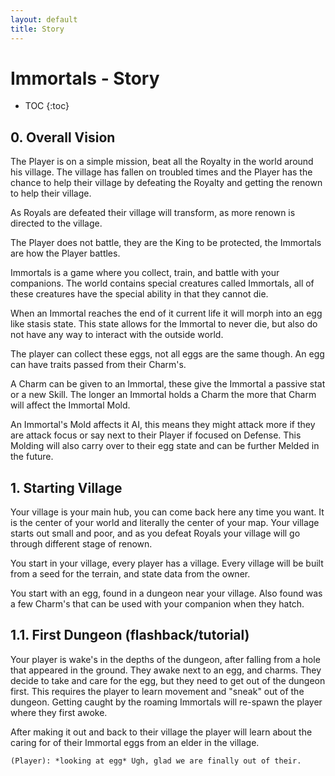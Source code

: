 ```yaml
---
layout: default
title: Story
---
```


# Immortals - Story

<!-- prettier-ignore -->
* TOC
{:toc}

## 0. Overall Vision

The Player is on a simple mission, beat all the Royalty in the world around his village. The village has fallen on troubled times and the Player has the chance to help their village by defeating the Royalty and getting the renown to help their village.

As Royals are defeated their village will transform, as more renown is directed to the village.

The Player does not battle, they are the King to be protected, the Immortals are how the Player battles.

Immortals is a game where you collect, train, and battle with your companions. The world contains special creatures called Immortals, all of these creatures have the special ability in that they cannot die.

When an Immortal reaches the end of it current life it will morph into an egg like stasis state. This state allows for the Immortal to never die, but also do not have any way to interact with the outside world.

The player can collect these eggs, not all eggs are the same though. An egg can have traits passed from their Charm's.

A Charm can be given to an Immortal, these give the Immortal a passive stat or a new Skill. The longer an Immortal holds a Charm the more that Charm will affect the Immortal Mold.

An Immortal's Mold affects it AI, this means they might attack more if they are attack focus or say next to their Player if focused on Defense. This Molding will also carry over to their egg state and can be further Melded in the future.

## 1. Starting Village

Your village is your main hub, you can come back here any time you want. It is the center of your world and literally the center of your map. Your village starts out small and poor, and as you defeat Royals your village will go through different stage of renown.

You start in your village, every player has a village. Every village will be built from a seed for the terrain, and state data from the owner.

You start with an egg, found in a dungeon near your village. Also found was a few Charm's that can be used with your companion when they hatch.

## 1.1. First Dungeon (flashback/tutorial)

Your player is wake's in the depths of the dungeon, after falling from a hole that appeared in the ground.
They awake next to an egg, and charms. They decide to take and care for the egg, but they need to get out of the dungeon first. This requires the player to learn movement and "sneak" out of the dungeon. Getting caught by the roaming Immortals will re-spawn the player where they first awoke.

After making it out and back to their village the player will learn about the caring for of their Immortal eggs from an elder in the village.

```dialog
(Player): *looking at egg* Ugh, glad we are finally out of their.
```
